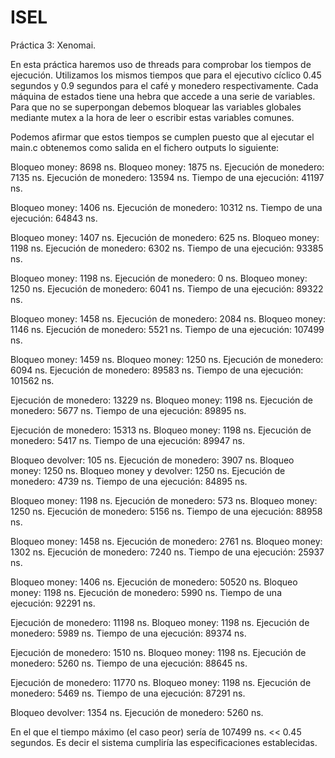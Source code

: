 # ISEL
Práctica 3: Xenomai.

En esta práctica haremos uso de threads para comprobar los tiempos de ejecución. Utilizamos los mismos tiempos que para el ejecutivo cíclico 0.45 segundos y 0.9 segundos para el café y monedero respectivamente. Cada máquina de estados tiene una hebra que accede a una serie de variables. Para que no se superpongan debemos bloquear las variables globales mediante mutex a la hora de leer o escribir estas variables comunes.
 
Podemos afirmar que estos tiempos se cumplen puesto que al ejecutar el main.c obtenemos como salida en el fichero outputs lo siguiente:

Bloqueo money: 8698 ns.
Bloqueo money: 1875 ns.
Ejecución de monedero: 7135 ns.
Ejecución de monedero: 13594 ns.
Tiempo de una ejecución: 41197 ns.

Bloqueo money: 1406 ns.
Ejecución de monedero: 10312 ns.
Tiempo de una ejecución: 64843 ns.

Bloqueo money: 1407 ns.
Ejecución de monedero: 625 ns.
Bloqueo money: 1198 ns.
Ejecución de monedero: 6302 ns.
Tiempo de una ejecución: 93385 ns.

Bloqueo money: 1198 ns.
Ejecución de monedero: 0 ns.
Bloqueo money: 1250 ns.
Ejecución de monedero: 6041 ns.
Tiempo de una ejecución: 89322 ns.

Bloqueo money: 1458 ns.
Ejecución de monedero: 2084 ns.
Bloqueo money: 1146 ns.
Ejecución de monedero: 5521 ns.
Tiempo de una ejecución: 107499 ns.

Bloqueo money: 1459 ns.
Bloqueo money: 1250 ns.
Ejecución de monedero: 6094 ns.
Ejecución de monedero: 89583 ns.
Tiempo de una ejecución: 101562 ns.

Ejecución de monedero: 13229 ns.
Bloqueo money: 1198 ns.
Ejecución de monedero: 5677 ns.
Tiempo de una ejecución: 89895 ns.

Ejecución de monedero: 15313 ns.
Bloqueo money: 1198 ns.
Ejecución de monedero: 5417 ns.
Tiempo de una ejecución: 89947 ns.

Bloqueo devolver: 105 ns.
Ejecución de monedero: 3907 ns.
Bloqueo money: 1250 ns.
Bloqueo money y devolver: 1250 ns.
Ejecución de monedero: 4739 ns.
Tiempo de una ejecución: 84895 ns.

Bloqueo money: 1198 ns.
Ejecución de monedero: 573 ns.
Bloqueo money: 1250 ns.
Ejecución de monedero: 5156 ns.
Tiempo de una ejecución: 88958 ns.

Bloqueo money: 1458 ns.
Ejecución de monedero: 2761 ns.
Bloqueo money: 1302 ns.
Ejecución de monedero: 7240 ns.
Tiempo de una ejecución: 25937 ns.

Bloqueo money: 1406 ns.
Ejecución de monedero: 50520 ns.
Bloqueo money: 1198 ns.
Ejecución de monedero: 5990 ns.
Tiempo de una ejecución: 92291 ns.

Ejecución de monedero: 11198 ns.
Bloqueo money: 1198 ns.
Ejecución de monedero: 5989 ns.
Tiempo de una ejecución: 89374 ns.

Ejecución de monedero: 1510 ns.
Bloqueo money: 1198 ns.
Ejecución de monedero: 5260 ns.
Tiempo de una ejecución: 88645 ns.

Ejecución de monedero: 11770 ns.
Bloqueo money: 1198 ns.
Ejecución de monedero: 5469 ns.
Tiempo de una ejecución: 87291 ns.

Bloqueo devolver: 1354 ns.
Ejecución de monedero: 5260 ns.

En el que el tiempo máximo (el caso peor) sería de 107499 ns. << 0.45 segundos. Es decir el sistema cumpliría las especificaciones establecidas.
